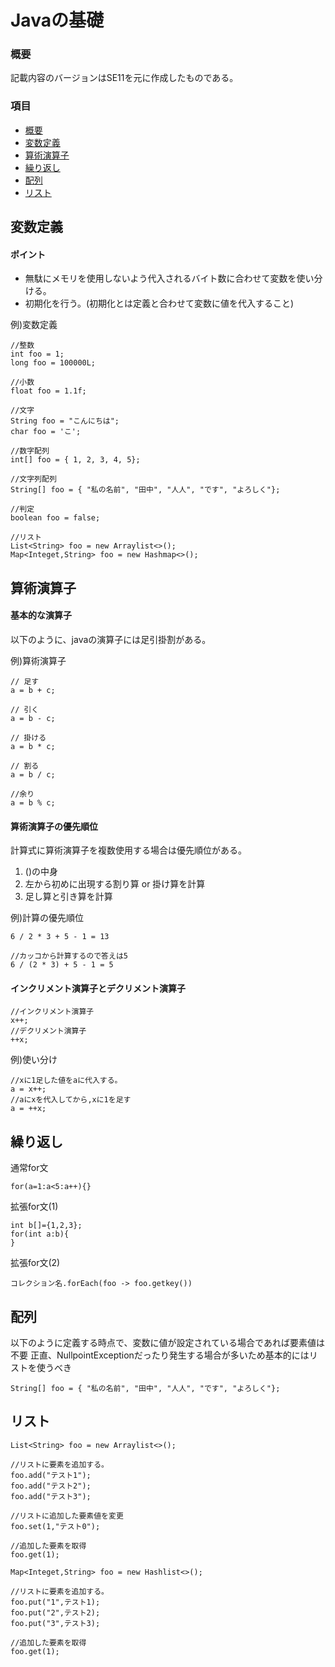# Javaの基礎

### 概要

記載内容のバージョンはSE11を元に作成したものである。

### 項目
- [概要](#概要)
- [変数定義](#変数定義)
- [算術演算子](#算術演算子)
- [繰り返し](#繰り返し)
- [配列](#配列)
- [リスト](#リスト)



## 変数定義

#### ポイント
- 無駄にメモリを使用しないよう代入されるバイト数に合わせて変数を使い分ける。
- 初期化を行う。(初期化とは定義と合わせて変数に値を代入すること)

例)変数定義
```
//整数
int foo = 1;
long foo = 100000L;

//小数
float foo = 1.1f;

//文字
String foo = "こんにちは";
char foo = 'こ';

//数字配列
int[] foo = { 1, 2, 3, 4, 5};

//文字列配列
String[] foo = { "私の名前", "田中", "人人", "です", "よろしく"};

//判定
boolean foo = false;

//リスト
List<String> foo = new Arraylist<>();
Map<Integet,String> foo = new Hashmap<>();
```

## 算術演算子

#### 基本的な演算子
以下のように、javaの演算子には足引掛割がある。

例)算術演算子
```
// 足す
a = b + c;

// 引く
a = b - c;

// 掛ける
a = b * c;

// 割る
a = b / c;

//余り
a = b % c;
```

#### 算術演算子の優先順位
計算式に算術演算子を複数使用する場合は優先順位がある。

1. ()の中身
2. 左から初めに出現する割り算 or 掛け算を計算
3. 足し算と引き算を計算

例)計算の優先順位
```
6 / 2 * 3 + 5 - 1 = 13

//カッコから計算するので答えは5
6 / (2 * 3) + 5 - 1 = 5
```

#### インクリメント演算子とデクリメント演算子


```
//インクリメント演算子
x++;
//デクリメント演算子
++x;
```

例)使い分け
```
//xに1足した値をaに代入する。
a = x++;
//aにxを代入してから,xに1を足す
a = ++x;
```

## 繰り返し

通常for文
```
for(a=1:a<5:a++){}
```
拡張for文(1)
```
int b[]={1,2,3};
for(int a:b){
}
```
拡張for文(2)
```
コレクション名.forEach(foo -> foo.getkey())
```

## 配列

以下のように定義する時点で、変数に値が設定されている場合であれば要素値は不要
正直、NullpointExceptionだったり発生する場合が多いため基本的にはリストを使うべき
```
String[] foo = { "私の名前", "田中", "人人", "です", "よろしく"};
```

## リスト

```
List<String> foo = new Arraylist<>();

//リストに要素を追加する。
foo.add("テスト1");
foo.add("テスト2");
foo.add("テスト3");

//リストに追加した要素値を変更
foo.set(1,"テスト0");

//追加した要素を取得
foo.get(1);

Map<Integet,String> foo = new Hashlist<>();

//リストに要素を追加する。
foo.put("1",テスト1);
foo.put("2",テスト2);
foo.put("3",テスト3);

//追加した要素を取得
foo.get(1);
```

